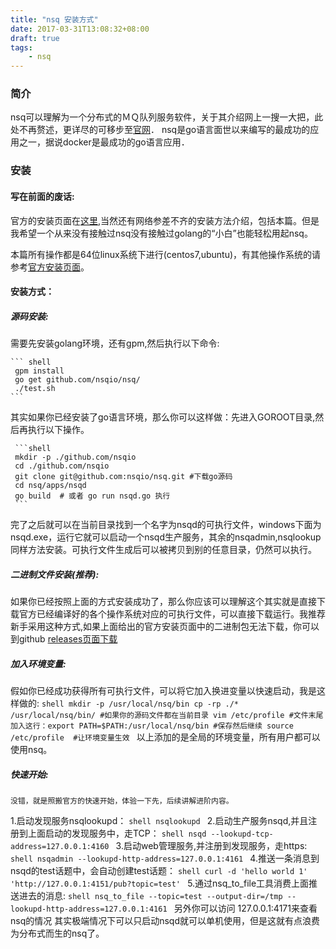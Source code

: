 ```yaml
---
title: "nsq 安装方式"
date: 2017-03-31T13:08:32+08:00
draft: true
tags:
    - nsq
---
```

### 简介
nsq可以理解为一个分布式的ＭＱ队列服务软件，关于其介绍网上一搜一大把，此处不再赘述，更详尽的可移步至[官网](http://nsq.io)．
nsq是go语言面世以来编写的最成功的应用之一，据说docker是最成功的go语言应用．


### 安装
#### 写在前面的废话:

官方的安装页面在[这里](http://nsq.io/deployment/installing.html),当然还有网络参差不齐的安装方法介绍，包括本篇。但是我希望一个从来没有接触过nsq没有接触过golang的“小白”也能轻松用起nsq。

本篇所有操作都是64位linux系统下进行(centos7,ubuntu)，有其他操作系统的请参考[官方安装页面](http://nsq.io/deployment/installing.html)。

#### 安装方式：

##### 源码安装:
需要先安装golang环境，还有gpm,然后执行以下命令:

    ``` shell
     gpm install
     go get github.com/nsqio/nsq/
     ./test.sh
    ```

其实如果你已经安装了go语言环境，那么你可以这样做：先进入GOROOT目录,然后再执行以下操作。

     ```shell
     mkdir -p ./github.com/nsqio
     cd ./github.com/nsqio
     git clone git@github.com:nsqio/nsq.git #下载go源码
     cd nsq/apps/nsqd
     go build  # 或者 go run nsqd.go 执行
     ```

完了之后就可以在当前目录找到一个名字为nsqd的可执行文件，windows下面为nsqd.exe，运行它就可以启动一个nsqd生产服务，其余的nsqadmin,nsqlookup同样方法安装。可执行文件生成后可以被拷贝到别的任意目录，仍然可以执行。

##### 二进制文件安装(推荐):
如果你已经按照上面的方式安装成功了，那么你应该可以理解这个其实就是直接下载官方已经编译好的各个操作系统对应的可执行文件，可以直接下载运行。我推荐新手采用这种方式,如果上面给出的官方安装页面中的二进制包无法下载，你可以到github [releases页面下载](https://github.com/nsqio/nsq/releases)

##### 加入环境变量:

假如你已经成功获得所有可执行文件，可以将它加入换进变量以快速启动，我是这样做的: 
    ```shell
        mkdir -p /usr/local/nsq/bin
        cp -rp ./* /usr/local/nsq/bin/ #如果你的源码文件都在当前目录
        vim /etc/profile #文件末尾加入这行：export PATH=$PATH:/usr/local/nsq/bin
        #保存然后继续
        source /etc/profile  #让环境变量生效
    ```
以上添加的是全局的环境变量，所有用户都可以使用nsq。

##### 快速开始:
    没错，就是照搬官方的快速开始，体验一下先，后续讲解进阶内容。
1.启动发现服务nsqlookupd：
    ```shell
        nsqlookupd
    ```
2.启动生产服务nsqd,并且注册到上面启动的发现服务中，走TCP：
    ```shell
        nsqd --lookupd-tcp-address=127.0.0.1:4160
    ```
3.启动web管理服务,并注册到发现服务，走https:
    ```shell
        nsqadmin --lookupd-http-address=127.0.0.1:4161
    ```
4.推送一条消息到nsqd的test话题中，会自动创建test话题：
    ```shell
        curl -d 'hello world 1' 'http://127.0.0.1:4151/pub?topic=test'
    ```
5.通过nsq_to_file工具消费上面推送进去的消息:
    ```shell
        nsq_to_file --topic=test --output-dir=/tmp --lookupd-http-address=127.0.0.1:4161
    ```
另外你可以访问 127.0.0.1:4171来查看nsq的情况
其实极端情况下可以只启动nsqd就可以单机使用，但是这就有点浪费为分布式而生的nsq了。


